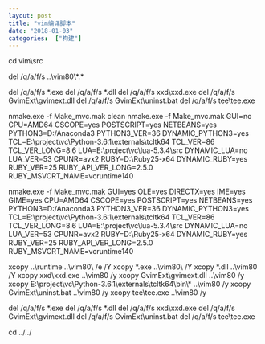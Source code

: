 ```yaml
---
layout: post
title: "vim编译脚本"
date: "2018-01-03"
categories:  ["构建"]
---
```


cd vim\\src

del /q/a/f/s ..\\vim80\\\*.\*

del /q/a/f/s \*.exe del /q/a/f/s \*.dll del /q/a/f/s xxd\\xxd.exe del /q/a/f/s GvimExt\\gvimext.dll del /q/a/f/s GvimExt\\uninst.bat del /q/a/f/s tee\\tee.exe

nmake.exe -f Make\_mvc.mak clean nmake.exe -f Make\_mvc.mak GUI=no CPU=AMD64 CSCOPE=yes POSTSCRIPT=yes NETBEANS=yes PYTHON3=D:/Anaconda3 PYTHON3\_VER=36 DYNAMIC\_PYTHON3=yes TCL=E:\\project\\vc\\Python-3.6.1\\externals\\tcltk64 TCL\_VER=86 TCL\_VER\_LONG=8.6 LUA=E:\\project\\vc\\lua-5.3.4\\src DYNAMIC\_LUA=no LUA\_VER=53 CPUNR=avx2 RUBY=D:\\Ruby25-x64 DYNAMIC\_RUBY=yes RUBY\_VER=25 RUBY\_API\_VER\_LONG=2.5.0 RUBY\_MSVCRT\_NAME=vcruntime140

nmake.exe -f Make\_mvc.mak GUI=yes OLE=yes DIRECTX=yes IME=yes GIME=yes CPU=AMD64 CSCOPE=yes POSTSCRIPT=yes NETBEANS=yes PYTHON3=D:/Anaconda3 PYTHON3\_VER=36 DYNAMIC\_PYTHON3=yes TCL=E:\\project\\vc\\Python-3.6.1\\externals\\tcltk64 TCL\_VER=86 TCL\_VER\_LONG=8.6 LUA=E:\\project\\vc\\lua-5.3.4\\src DYNAMIC\_LUA=no LUA\_VER=53 CPUNR=avx2 RUBY=D:\\Ruby25-x64 DYNAMIC\_RUBY=yes RUBY\_VER=25 RUBY\_API\_VER\_LONG=2.5.0 RUBY\_MSVCRT\_NAME=vcruntime140

xcopy ..\\runtime ..\\vim80\\ /e /Y xcopy \*.exe ..\\vim80\\ /Y xcopy \*.dll ..\\vim80 /Y xcopy xxd\\xxd.exe ..\\vim80 /y xcopy GvimExt\\gvimext.dll ..\\vim80 /y xcopy E:\\project\\vc\\Python-3.6.1\\externals\\tcltk64\\bin\\\* ..\\vim80 /y xcopy GvimExt\\uninst.bat ..\\vim80 /y xcopy tee\\tee.exe ..\\vim80 /y

del /q/a/f/s \*.exe del /q/a/f/s \*.dll del /q/a/f/s xxd\\xxd.exe del /q/a/f/s GvimExt\\gvimext.dll del /q/a/f/s GvimExt\\uninst.bat del /q/a/f/s tee\\tee.exe

cd ../../
